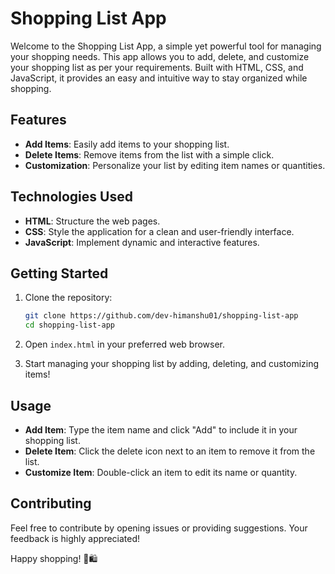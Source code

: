 # Shopping List App

Welcome to the Shopping List App, a simple yet powerful tool for managing your shopping needs. This app allows you to add, delete, and customize your shopping list as per your requirements. Built with HTML, CSS, and JavaScript, it provides an easy and intuitive way to stay organized while shopping.

## Features

- **Add Items**: Easily add items to your shopping list.
- **Delete Items**: Remove items from the list with a simple click.
- **Customization**: Personalize your list by editing item names or quantities.

## Technologies Used

- **HTML**: Structure the web pages.
- **CSS**: Style the application for a clean and user-friendly interface.
- **JavaScript**: Implement dynamic and interactive features.

## Getting Started

1. Clone the repository:

    ```bash
    git clone https://github.com/dev-himanshu01/shopping-list-app
    cd shopping-list-app
    ```

2. Open `index.html` in your preferred web browser.

3. Start managing your shopping list by adding, deleting, and customizing items!

## Usage

- **Add Item**: Type the item name and click "Add" to include it in your shopping list.
- **Delete Item**: Click the delete icon next to an item to remove it from the list.
- **Customize Item**: Double-click an item to edit its name or quantity.

## Contributing

Feel free to contribute by opening issues or providing suggestions. Your feedback is highly appreciated!

Happy shopping! 🛒🛍️
